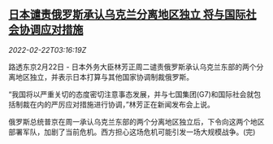 <!--1645500662000-->
[日本谴责俄罗斯承认乌克兰分离地区独立 将与国际社会协调应对措施](https://cn.reuters.com/article/japan-ukraine-crisis-response-0222-idCNKBS2KR073)
------

<div><i>2022-02-22T03:16:19Z</i></div><p>路透东京2月22日 - 日本外务大臣林芳正周二谴责俄罗斯承认乌克兰东部的两个分离地区独立，并表示日本打算与其他国家协调制裁俄罗斯。</p><p>“我国将以严重关切的态度密切注意事态发展，并与七国集团(G7)和国际社会就包括制裁在内的严厉应对措施进行协调，”林芳正在新闻发布会上说。</p><p>俄罗斯总统普京在周一承认乌克兰东部的两个分离地区独立后，下令向这两个地区部署军队，加剧了当前危机。西方担心这场危机可能引发一场大规模战争。(完)</p>
